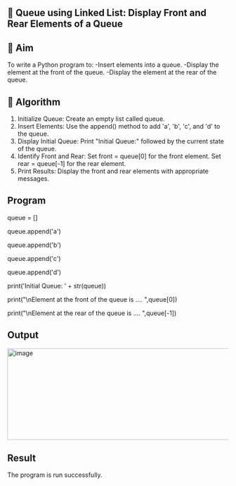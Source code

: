 ## 🔁 Queue using Linked List: Display Front and Rear Elements of a Queue
## 🎯 Aim
To write a Python program to:
   -Insert elements into a queue.
   -Display the element at the front of the queue.
   -Display the element at the rear of the queue.

## 🧠 Algorithm
1. Initialize Queue:
      Create an empty list called queue.
2. Insert Elements:
      Use the append() method to add 'a', 'b', 'c', and 'd' to the queue.
3. Display Initial Queue:
      Print "Initial Queue:" followed by the current state of the queue.
4. Identify Front and Rear:
      Set front = queue[0] for the front element.
      Set rear = queue[-1] for the rear element.
5. Print Results:
      Display the front and rear elements with appropriate messages.

## Program
queue = []

queue.append('a')

queue.append('b')

queue.append('c')

queue.append('d')

print('Initial Queue: ' + str(queue))

print("\nElement at the front of the queue is .... ",queue[0])

print("\nElement at the rear of the queue is .... ",queue[-1])

## Output
<img width="800" height="208" alt="image" src="https://github.com/user-attachments/assets/871fc785-82e2-402f-bdef-6f9a9275ffa9" />

## Result
The program is run successfully.
